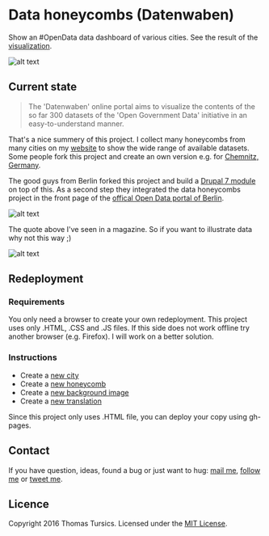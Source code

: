 # Data honeycombs (Datenwaben)

Show an #OpenData data dashboard of various cities. See the result of the [visualization](http://datenwaben.de/).

![alt text](https://raw.githubusercontent.com/tursics/data-dashboard/master/doc/previewVienna.png "Vienna")

## Current state

>The 'Datenwaben' online portal aims to visualize the contents of the so far 300 datasets of the 'Open Government Data' initiative in an easy-to-understand manner.

That's a nice summery of this project. 
I collect many honeycombs from many cities on my [website](http://datenwaben.de/) to show the wide range of available datasets. 
Some people fork this project and create an own version e.g. for [Chemnitz, Germany](https://github.com/CodeforChemnitz/data-dashboard). 

The good guys from Berlin forked this project and build a [Drupal 7 module](https://github.com/berlinonline/data_dashboard) on top of this. 
As a second step they integrated the data honeycombs project in the front page of the [offical Open Data portal of Berlin](http://daten.berlin.de/).

![alt text](https://raw.githubusercontent.com/tursics/data-dashboard/master/doc/mediaPortalBerlin.png "Open Data Portal Berlin")

The quote above I've seen in a magazine. So if you want to illustrate data why not this way ;)

![alt text](https://raw.githubusercontent.com/tursics/data-dashboard/master/doc/mediaMagazineVienna.jpg "A magazine illustrated with data honeycombs")

## Redeployment

### Requirements

You only need a browser to create your own redeployment. 
This project uses only .HTML, .CSS and .JS files. 
If this side does not work offline try another browser (e.g. Firefox). 
I will work on a better solution.

### Instructions

- Create a [new city](../master/doc/CreateCity.md)
- Create a [new honeycomb](../master/doc/CreateCard.md)
- Create a [new background image](../master/doc/CreateBackground.md)
- Create a [new translation](../master/doc/CreateTranslation.md)

Since this project only uses .HTML file, you can deploy your copy using gh-pages.

## Contact

If you have question, ideas, found a bug or just want to hug: [mail me](mailto:thomas@tursics.de), [follow me](https://github.com/tursics) or [tweet me](https://twitter.com/tursics/).

## Licence

Copyright 2016 Thomas Tursics. Licensed under the [MIT License](../master/LICENSE).

